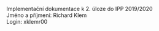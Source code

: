 Implementační dokumentace k 2. úloze do IPP 2019/2020<br>
Jméno a příjmení: Richard Klem<br>
Login: xklemr00
